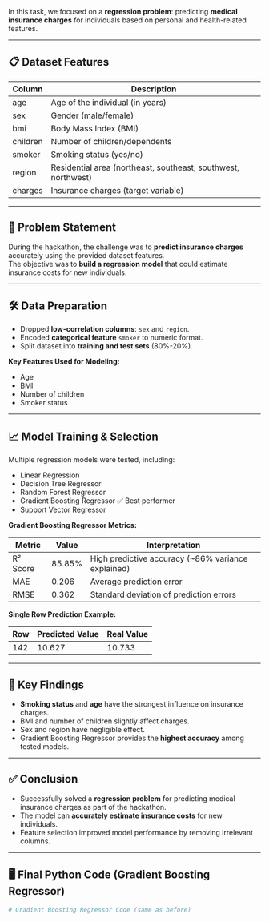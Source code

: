 
In this task, we focused on a **regression problem**: predicting **medical insurance charges** for individuals based on personal and health-related features.

---

## 📋 Dataset Features

| Column   | Description |
|----------|-------------|
| age      | Age of the individual (in years) |
| sex      | Gender (male/female) |
| bmi      | Body Mass Index (BMI) |
| children | Number of children/dependents |
| smoker   | Smoking status (yes/no) |
| region   | Residential area (northeast, southeast, southwest, northwest) |
| charges  | Insurance charges (target variable) |

---

## 🔹 Problem Statement
During the hackathon, the challenge was to **predict insurance charges** accurately using the provided dataset features.  
The objective was to **build a regression model** that could estimate insurance costs for new individuals.

---

## 🛠️ Data Preparation
- Dropped **low-correlation columns**: `sex` and `region`.  
- Encoded **categorical feature** `smoker` to numeric format.  
- Split dataset into **training and test sets** (80%-20%).  

**Key Features Used for Modeling:**  
- Age  
- BMI  
- Number of children  
- Smoker status  

---

## 📈 Model Training & Selection
Multiple regression models were tested, including:  
- Linear Regression  
- Decision Tree Regressor  
- Random Forest Regressor  
- Gradient Boosting Regressor ✅ Best performer  
- Support Vector Regressor  

**Gradient Boosting Regressor Metrics:**

| Metric | Value | Interpretation |
|--------|-------|----------------|
| R² Score | 85.85% | High predictive accuracy (~86% variance explained) |
| MAE      | 0.206  | Average prediction error |
| RMSE     | 0.362  | Standard deviation of prediction errors |

**Single Row Prediction Example:**

| Row | Predicted Value | Real Value |
|-----|----------------|------------|
| 142 | 10.627         | 10.733     |

---

## 🧠 Key Findings
- **Smoking status** and **age** have the strongest influence on insurance charges.  
- BMI and number of children slightly affect charges.  
- Sex and region have negligible effect.  
- Gradient Boosting Regressor provides the **highest accuracy** among tested models.

---

## ✅ Conclusion
- Successfully solved a **regression problem** for predicting medical insurance charges as part of the hackathon.  
- The model can **accurately estimate insurance costs** for new individuals.  
- Feature selection improved model performance by removing irrelevant columns.

---

## 🖥️ Final Python Code (Gradient Boosting Regressor)

```python
# Gradient Boosting Regressor Code (same as before)
